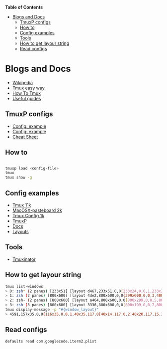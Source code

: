 <!-- START doctoc generated TOC please keep comment here to allow auto update -->
<!-- DON'T EDIT THIS SECTION, INSTEAD RE-RUN doctoc TO UPDATE -->
**Table of Contents**

- [Blogs and Docs](#blogs-and-docs)
  - [TmuxP configs](#tmuxp-configs)
  - [How to](#how-to)
  - [Config examples](#config-examples)
  - [Tools](#tools)
  - [How to get layour string](#how-to-get-layour-string)
  - [Read configs](#read-configs)

<!-- END doctoc generated TOC please keep comment here to allow auto update -->

# Blogs and Docs

- [Wikipedia](https://github.com/tmux/tmux/wiki)
- [Tmux easy way](https://hamvocke.com/blog/a-quick-and-easy-guide-to-tmux/)
- [How To Tmux](https://hamvocke.com/blog/a-guide-to-customizing-your-tmux-conf/)
- [Useful guides](https://dev.to/iggredible/useful-tmux-configuration-examples-k3g)

## TmuxP configs

- [Config: example](http://tmuxp.git-pull.com/en/latest/examples.html#short-hand-inline)
- [Config: example](https://github.com/tony/tmuxp-config)
- [Cheat Sheet](https://tmuxcheatsheet.com/)

## How to

```bash

tmuxp load <config-file>
tmux
tmux show -g
```

## Config examples

- [Tmux 11k](https://github.com/gpakosz/.tmux)
- [MacOSX-pasteboard 2k](https://github.com/ChrisJohnsen/tmux-MacOSX-pasteboard)
- [Tmux Config 1k](https://github.com/samoshkin/tmux-config)
- [TmuxP](https://github.com/tmux-python/tmuxp)
- [Docs](http://tmuxp.readthedocs.io/en/latest/)
- [Layouts](https://tmuxp.git-pull.com/configuration/examples.html)

## Tools

- [Tmuxinator](https://github.com/tmuxinator/tmuxinator)

## How to get layour string

```bash
tmux list-windows
> 0: zsh* (2 panes) [233x51] [layout d467,233x51,0,0[233x24,0,0,1,233x26,0,25,2]] @1 (active)
> 1: zsh (2 panes) [800x600] [layout 4de2,800x600,0,0{399x600,0,0,3,400x600,400,0,4}] @2
> 2: zsh- (2 panes) [800x600] [layout a464,800x600,0,0[800x299,0,0,5,800x300,0,300,6]] @3
> 3: zsh (3 panes) [800x600] [layout 3336,800x600,0,0[800x199,0,0,7,800x199,0,200,8,800x200,0,400,9]] @4
tmux display-message -p "#{window_layout}"
> 4591,157x35,0,0{116x35,0,0,1,40x35,117,0[40x14,117,0,2,40x20,117,15,3]}
```

## Read configs

```bash
defaults read com.googlecode.iterm2.plist
```
